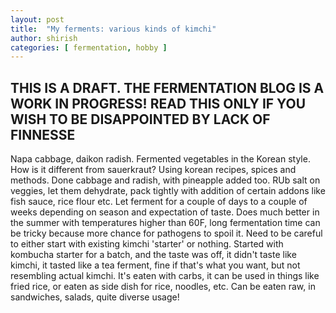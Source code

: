 ```yaml
---
layout: post
title:  "My ferments: various kinds of kimchi"
author: shirish
categories: [ fermentation, hobby ]
---
```

## THIS IS A DRAFT. THE FERMENTATION BLOG IS A WORK IN PROGRESS! READ THIS ONLY IF YOU WISH TO BE DISAPPOINTED BY LACK OF FINNESSE

Napa cabbage, daikon radish. Fermented vegetables in the Korean style. How is it different from sauerkraut? Using korean recipes, spices and methods. Done cabbage and radish, with pineapple added too. RUb salt on veggies, let them dehydrate, pack tightly with addition of certain addons like fish sauce, rice flour etc. Let ferment for a couple of days to a couple of weeks depending on season and expectation of taste. Does much better in the summer with temperatures higher than 60F, long fermentation time can be tricky because more chance for pathogens to spoil it. Need to be careful to either start with existing kimchi 'starter' or nothing. Started with kombucha starter for a batch, and the taste was off, it didn't taste like kimchi, it tasted like a tea ferment, fine if that's what you want, but not resembling actual kimchi. It's eaten with carbs, it can be used in things like fried rice, or eaten as side dish for rice, noodles, etc. Can be eaten raw, in sandwiches, salads, quite diverse usage!